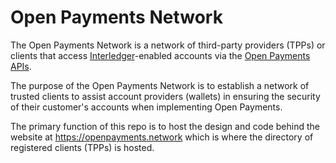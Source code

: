 # Open Payments Network

The Open Payments Network is a network of third-party providers (TPPs) or clients that access [Interledger](https://interledger.org)-enabled accounts via the [Open Payments APIs](https://openpayments.guide).

The purpose of the Open Payments Network is to establish a network of trusted clients to assist account providers (wallets) in ensuring the security of their customer's accounts when implementing Open Payments.

The primary function of this repo is to host the design and code behind the website at https://openpayments.network which is where the directory of registered clients (TPPs) is hosted.
